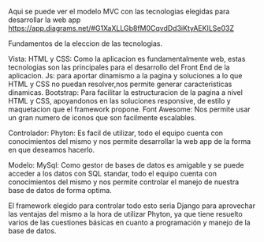 Aqui se puede ver el modelo MVC con las tecnologias elegidas para desarrollar la web app
https://app.diagrams.net/#G1XaXLLGb8fM0CqvdDd3iKtyAEKILSe03Z

Fundamentos de la eleccion de las tecnologias.

Vista:
HTML y CSS: Como la aplicacion es fundamentalmente web, estas tecnologias son las principales para el desarrollo del Front End de la aplicacion.
Js: para aportar dinamismo a la pagina y soluciones a lo que HTML y CSS no puedan resolver,nos permite generar  caracteristicas  dinamicas.
Bootstrap: Para facilitar la estructuracion de la pagina a nivel HTML y CSS, apoyandonos en las soluciones responsive, de estilo y maquetacion que el framework propone.
Font Awesome: Nos permite usar un gran numero de iconos que son facilmente escalables.

Controlador:
Phyton: Es facil de utilizar, todo el equipo cuenta con conocimientos del mismo y nos permite desarrollar la web app de la forma en que deseamos hacerlo.

Modelo:
MySql: Como gestor de bases de datos es amigable y se puede acceder a los datos con SQL standar, todo el equipo cuenta con conocimientos del mismo y nos permite controlar el manejo de nuestra base de datos de forma optima.

El framework elegido para controlar todo esto seria Django para aprovechar las ventajas del mismo a la hora de utilizar Phyton, ya que tiene resuelto varios de las cuestiones básicas en cuanto a programación y manejo de la base de datos.

